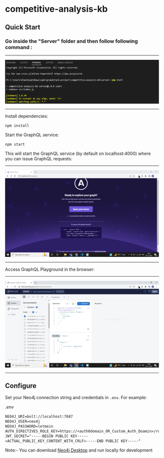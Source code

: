 # competitive-analysis-kb

## Quick Start 

### Go inside the "Server" folder and then follow following command :
---
![Server folder structure](img/inside-server-folder.PNG)

---

Install dependencies:

```
npm install
```

Start the GraphQL service:

```
npm start
```

This will start the GraphQL service (by default on localhost:4000) where you can issue GraphQL requests: 

---
![GraphQL server running](img/graphql-server.png)

---

Access GraphQL Playground in the browser:

---
![GraphQL Playground](img/graphql-playground.png)

---

## Configure

Set your Neo4j connection string and credentials in `.env`. For example:

_.env_

```
NEO4J_URI=bolt://localhost:7687
NEO4J_USER=neo4j
NEO4J_PASSWORD=letmein
AUTH_DIRECTIVES_ROLE_KEY=https://<auth0domain_OR_Custom_Auth_Doamin>/role
JWT_SECRET="-----BEGIN PUBLIC KEY-----<ACTUAL_PUBLIC_KEY_CONTENT_WITH_CRLF>-----END PUBLIC KEY-----"
```

Note:- You can download [Neo4j Desktop](https://neo4j.com/download/) and run locally for development